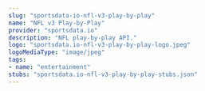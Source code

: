 ```yaml
---
slug: "sportsdata-io-nfl-v3-play-by-play"
name: "NFL v3 Play-by-Play"
provider: "sportsdata.io"
description: "NFL play-by-play API."
logo: "sportsdata.io-nfl-v3-play-by-play-logo.jpeg"
logoMediaType: "image/jpeg"
tags:
- name: "entertainment"
stubs: "sportsdata.io-nfl-v3-play-by-play-stubs.json"
---
```

